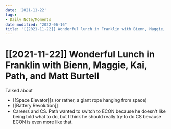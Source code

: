 ```yaml
---
date: '2021-11-22'
tags:
- Daily_Note/Moments
date modified: "2022-06-16"
title: '[[2021-11-22]] Wonderful lunch in Franklin with Bienn, Maggie, Kai, Path, and Matt Burtell'
---
```


# [[2021-11-22]] Wonderful Lunch in Franklin with Bienn, Maggie, Kai, Path, and Matt Burtell
Talked about

- [[Space Elevator]]s (or rather, a giant rope hanging from space)
- [[Battery Revolution]]
- Careers and CS. Path wanted to switch to ECON because he doesn't like being told what to do, but I think he should really try to do CS because ECON is even more like that.
